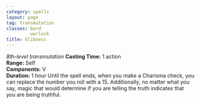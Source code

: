 ```yaml
---
category: spells
layout: page
tag: Transmutation
classes: bard
         warlock
title: Glibness 
---
```

_8th-level transmutation_ 
**Casting Time:** 1 action    
**Range:** Self    
**Components:** V    
**Duration:** 1 hour 
Until the spell ends, when you make a Charisma check, you can replace the number you roll with a 15. Additionally, no matter what you say, magic that would determine if you are telling the truth indicates that you are being truthful. 